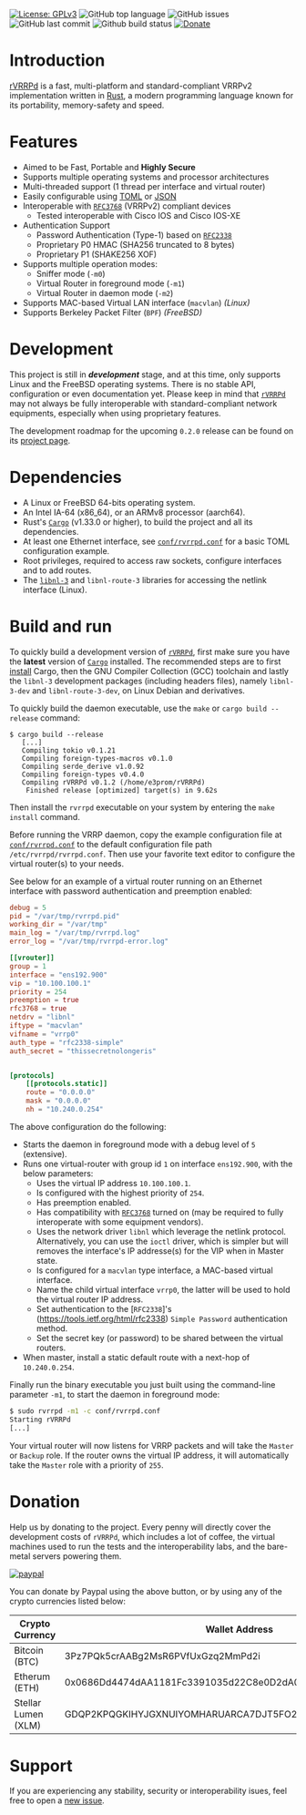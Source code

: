 [![License: GPLv3](https://img.shields.io/badge/License-GPLv3-blue.svg)](https://github.com/e3prom/rVRRPd/blob/master/LICENSE)
![GitHub top language](https://img.shields.io/github/languages/top/e3prom/rvrrpd.svg)
![GitHub issues](https://img.shields.io/github/issues/e3prom/rvrrpd.svg)
![GitHub last commit](https://img.shields.io/github/last-commit/e3prom/rvrrpd.svg)
![Github build status](https://github.com/e3prom/rVRRPd/workflows/Build/badge.svg)
[![Donate](https://img.shields.io/badge/Donate-PayPal-green.svg)](https://www.paypal.com/cgi-bin/webscr?cmd=_s-xclick&hosted_button_id=TWE8MESRMWRG8)

# Introduction
[rVRRPd](https://github.com/e3prom/rVRRPd) is a fast, multi-platform and standard-compliant VRRPv2 implementation written in [Rust](https://www.rust-lang.org/), a modern programming language known for its portability, memory-safety and speed.

# Features
 * Aimed to be Fast, Portable and **Highly Secure**
 * Supports multiple operating systems and processor architectures
 * Multi-threaded support (1 thread per interface and virtual router)
 * Easily configurable using [TOML](https://github.com/toml-lang/toml) or [JSON](https://www.json.org/)
 * Interoperable with [`RFC3768`](https://tools.ietf.org/html/rfc3768) (VRRPv2) compliant devices
   * Tested interoperable with Cisco IOS and Cisco IOS-XE
 * Authentication Support
   * Password Authentication (Type-1) based on [`RFC2338`](https://tools.ietf.org/html/rfc2338)
   * Proprietary P0 HMAC (SHA256 truncated to 8 bytes)
   * Proprietary P1 (SHAKE256 XOF)
 * Supports multiple operation modes:
   * Sniffer mode (`-m0`)
   * Virtual Router in foreground mode (`-m1`)
   * Virtual Router in daemon mode (`-m2`)
 * Supports MAC-based Virtual LAN interface (`macvlan`) _(Linux)_
 * Supports Berkeley Packet Filter (`BPF`) _(FreeBSD)_

# Development
This project is still in **_development_** stage, and at this time, only supports Linux and the FreeBSD operating systems. There is no stable API, configuration or even documentation yet. Please keep in mind that [`rVRRPd`](https://github.com/e3prom/rVRRPd) may not always be fully interoperable with standard-compliant network equipments, especially when using proprietary features.

The development roadmap for the upcoming `0.2.0` release can be found on its [project page](https://github.com/e3prom/rVRRPd/projects/2).

# Dependencies
 * A Linux or FreeBSD 64-bits operating system.
 * An Intel IA-64 (x86_64), or an ARMv8 processor (aarch64).
 * Rust's [`Cargo`](https://doc.rust-lang.org/cargo/) (v1.33.0 or higher), to build the project and all its dependencies.
 * At least one Ethernet interface, see [`conf/rvrrpd.conf`](conf/rvrrpd.conf) for a basic TOML configuration example.
 * Root privileges, required to access raw sockets, configure interfaces and to add routes.
 * The [`libnl-3`](https://www.infradead.org/~tgr/libnl/) and `libnl-route-3` libraries for accessing the netlink interface (Linux).

# Build and run
To quickly build a development version of [`rVRRPd`](https://github.com/e3prom/rVRRPd), first make sure you have the **latest** version of [`Cargo`](https://doc.rust-lang.org/cargo/) installed. The recommended steps are to first [install](https://doc.rust-lang.org/cargo/getting-started/installation.html) Cargo, then the GNU Compiler Collection (GCC) toolchain and lastly the `libnl-3` development packages (including headers files), namely `libnl-3-dev` and `libnl-route-3-dev`, on Linux Debian and derivatives.

To quickly build the daemon executable, use the `make` or `cargo build --release` command:
```console
$ cargo build --release
   [...]
   Compiling tokio v0.1.21
   Compiling foreign-types-macros v0.1.0
   Compiling serde_derive v1.0.92
   Compiling foreign-types v0.4.0
   Compiling rVRRPd v0.1.2 (/home/e3prom/rVRRPd)
    Finished release [optimized] target(s) in 9.62s
```

Then install the `rvrrpd` executable on your system by entering the `make install` command.

Before running the VRRP daemon, copy the example configuration file at [`conf/rvrrpd.conf`](conf/rvrrpd.conf) to the default configuration file path `/etc/rvrrpd/rvrrpd.conf`. Then use your favorite text editor to configure the virtual router(s) to your needs.

See below for an example of a virtual router running on an Ethernet interface with password authentication and preemption enabled:
```TOML
debug = 5
pid = "/var/tmp/rvrrpd.pid"
working_dir = "/var/tmp"
main_log = "/var/tmp/rvrrpd.log"
error_log = "/var/tmp/rvrrpd-error.log"

[[vrouter]]
group = 1
interface = "ens192.900"
vip = "10.100.100.1"
priority = 254
preemption = true
rfc3768 = true
netdrv = "libnl"
iftype = "macvlan"
vifname = "vrrp0"
auth_type = "rfc2338-simple"
auth_secret = "thissecretnolongeris"


[protocols]
    [[protocols.static]]
    route = "0.0.0.0"
    mask = "0.0.0.0"
    nh = "10.240.0.254"
```

The above configuration do the following:
 * Starts the daemon in foreground mode with a debug level of `5` (extensive).
 * Runs one virtual-router with group id `1` on interface `ens192.900`, with the below parameters:
   * Uses the virtual IP address `10.100.100.1`.
   * Is configured with the highest priority of `254`.
   * Has preemption enabled.
   * Has compatibility with [`RFC3768`](https://tools.ietf.org/html/rfc3768) turned on (may be required to fully interoperate with some equipment vendors).
   * Uses the network driver `libnl` which leverage the netlink protocol. Alternatively, you can use the `ioctl` driver, which is simpler but will removes the interface's IP addresse(s) for the VIP when in Master state.
   * Is configured for a `macvlan` type interface, a MAC-based virtual interface.
   * Name the child virtual interface `vrrp0`, the latter will be used to hold the virtual router IP address.
   * Set authentication to the [`RFC2338`]'s (https://tools.ietf.org/html/rfc2338) `Simple Password` authentication method.
   * Set the secret key (or password) to be shared between the virtual routers.
* When master, install a static default route with a next-hop of `10.240.0.254`.

Finally run the binary executable you just built using the command-line parameter `-m1`, to start the daemon in foreground mode:
```bash
$ sudo rvrrpd -m1 -c conf/rvrrpd.conf
Starting rVRRPd
[...]
```

Your virtual router will now listens for VRRP packets and will take the `Master` or `Backup` role. If the router owns the virtual IP address, it will automatically take the `Master` role with a priority of `255`.

# Donation
Help us by donating to the project. Every penny will directly cover the development costs of `rVRRPd`, which includes a lot of coffee, the virtual machines used to run the tests and the interoperability labs, and the bare-metal servers powering them.

[![paypal](https://www.paypalobjects.com/en_US/i/btn/btn_donateCC_LG.gif)](https://www.paypal.com/cgi-bin/webscr?cmd=_s-xclick&hosted_button_id=TWE8MESRMWRG8)

You can donate by Paypal using the above button, or by using any of the crypto currencies listed below:

| Crypto Currency     | Wallet Address                                           | More (e,g. memo id) |
| ------------------- | -------------------------------------------------------- | ------------------- |
| Bitcoin (BTC)       | 3Pz7PQk5crAABg2MsR6PVfUxGzq2MmPd2i                       |                     |
| Etherum (ETH)       | 0x0686Dd4474dAA1181Fc3391035d22C8e0D2dA058               |                     |
| Stellar Lumen (XLM) | GDQP2KPQGKIHYJGXNUIYOMHARUARCA7DJT5FO2FFOOKY3B2WSQHG4W37 | 3006351358          |


# Support
If you are experiencing any stability, security or interoperability isues, feel free to open a [new issue](https://github.com/e3prom/rVRRPd/issues/new).
